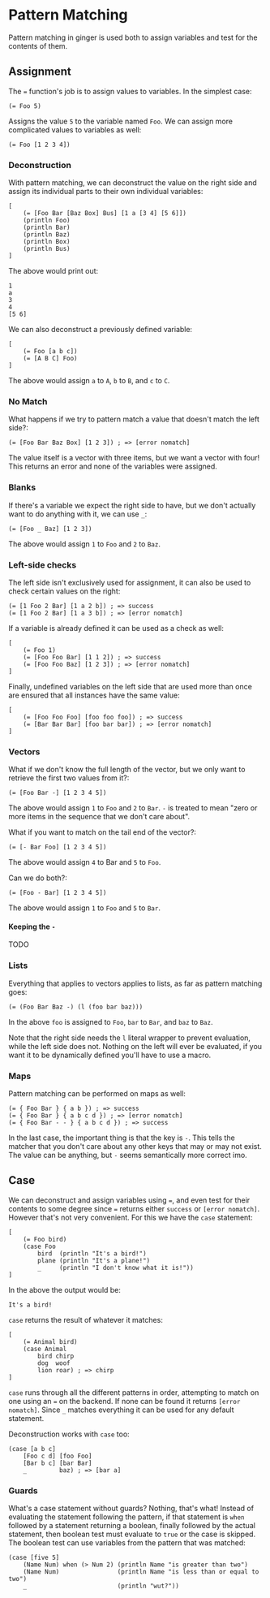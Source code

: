 # Pattern Matching

Pattern matching in ginger is used both to assign variables and test for the contents of them.

## Assignment

The `=` function's job is to assign values to variables. In the simplest case:
```
(= Foo 5)
```

Assigns the value `5` to the variable named `Foo`. We can assign more complicated values to variables
as well:
```
(= Foo [1 2 3 4])
```

### Deconstruction

With pattern matching, we can deconstruct the value on the right side and assign its individual parts
to their own individual variables:
```
[
    (= [Foo Bar [Baz Box] Bus] [1 a [3 4] [5 6]])
    (println Foo)
    (println Bar)
    (println Baz)
    (println Box)
    (println Bus)
]
```

The above would print out:
```
1
a
3
4
[5 6]
```

We can also deconstruct a previously defined variable:
```
[
    (= Foo [a b c])
    (= [A B C] Foo)
]
```

The above would assign `a` to `A`, `b` to `B`, and `c` to `C`.

### No Match

What happens if we try to pattern match a value that doesn't match the left side?:
```
(= [Foo Bar Baz Box] [1 2 3]) ; => [error nomatch]
```

The value itself is a vector with three items, but we want a vector with four! This returns an error
and none of the variables were assigned.

### Blanks

If there's a variable we expect the right side to have, but we don't actually want to do anything with
it, we can use `_`:
```
(= [Foo _ Baz] [1 2 3])
```

The above would assign `1` to `Foo` and `2` to `Baz`.

### Left-side checks

The left side isn't exclusively used for assignment, it can also be used to check certain values on
the right:
```
(= [1 Foo 2 Bar] [1 a 2 b]) ; => success
(= [1 Foo 2 Bar] [1 a 3 b]) ; => [error nomatch]
```

If a variable is already defined it can be used as a check as well:
```
[
    (= Foo 1)
    (= [Foo Foo Bar] [1 1 2]) ; => success
    (= [Foo Foo Baz] [1 2 3]) ; => [error nomatch]
]
```

Finally, undefined variables on the left side that are used more than once are ensured that all
instances have the same value:
```
[
    (= [Foo Foo Foo] [foo foo foo]) ; => success
    (= [Bar Bar Bar] [foo bar bar]) ; => [error nomatch]
]
```

### Vectors

What if we don't know the full length of the vector, but we only want to retrieve the first two values
from it?:
```
(= [Foo Bar -] [1 2 3 4 5])
```

The above would assign `1` to `Foo` and `2` to `Bar`. `-` is treated to mean "zero or more items in the sequence
that we don't care about".

What if you want to match on the tail end of the vector?:
```
(= [- Bar Foo] [1 2 3 4 5])
```

The above would assign `4` to Bar and `5` to `Foo`.

Can we do both?:
```
(= [Foo - Bar] [1 2 3 4 5])
```

The above would assign `1` to `Foo` and `5` to `Bar`.

#### Keeping the `-`
TODO

### Lists

Everything that applies to vectors applies to lists, as far as pattern matching goes:
```
(= (Foo Bar Baz -) (l (foo bar baz)))
```

In the above `foo` is assigned to `Foo`, `bar` to `Bar`, and `baz` to `Baz`.

Note that the right side needs the `l` literal wrapper to prevent evaluation, while
the left side does not. Nothing on the left will ever be evaluated, if you want it
to be dynamically defined you'll have to use a macro.

### Maps

Pattern matching can be performed on maps as well:
```
(= { Foo Bar } { a b }) ; => success
(= { Foo Bar } { a b c d }) ; => [error nomatch]
(= { Foo Bar - - } { a b c d }) ; => success
```

In the last case, the important thing is that the key is `-`. This tells the matcher
that you don't care about any other keys that may or may not exist. The value can be
anything, but `-` seems semantically more correct imo.

## Case

We can deconstruct and assign variables using `=`, and even test for their contents
to some degree since `=` returns either `success` or `[error nomatch]`. However
that's not very convenient. For this we have the `case` statement:
```
[
    (= Foo bird)
    (case Foo
        bird  (println "It's a bird!")
        plane (println "It's a plane!")
        _     (println "I don't know what it is!"))
]
```

In the above the output would be:
```
It's a bird!
```

`case` returns the result of whatever it matches:
```
[
    (= Animal bird)
    (case Animal
        bird chirp
        dog  woof
        lion roar) ; => chirp
]
```

`case` runs through all the different patterns in order, attempting to match on one
using an `=` on the backend. If none can be found it returns `[error nomatch]`. Since
`_` matches everything it can be used for any default statement.

Deconstruction works with `case` too:
```
(case [a b c]
    [Foo c d] [foo Foo]
    [Bar b c] [bar Bar]
    _         baz) ; => [bar a]
```

### Guards

What's a case statement without guards? Nothing, that's what! Instead of evaluating the statement
following the pattern, if that statement is `when` followed by a statement returning a boolean,
finally followed by the actual statement, then boolean test must evaluate to `true` or the
case is skipped. The boolean test can use variables from the pattern that was matched:
```
(case [five 5]
    (Name Num) when (> Num 2) (println Name "is greater than two")
    (Name Num)                (println Name "is less than or equal to two")
    _                         (println "wut?"))
```
